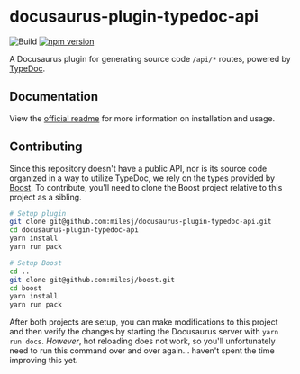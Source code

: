 # docusaurus-plugin-typedoc-api

![Build](https://github.com/milesj/docusaurus-plugin-typedoc-api/actions/workflows/build.yml/badge.svg?branch=master)
[![npm version](https://badge.fury.io/js/docusaurus-plugin-typedoc-api.svg)](https://www.npmjs.com/package/docusaurus-plugin-typedoc-api)

A Docusaurus plugin for generating source code `/api/*` routes, powered by
[TypeDoc](https://typedoc.org/).

## Documentation

View the [official readme](./packages/plugin/README.md) for more information on installation and
usage.

## Contributing

Since this repository doesn't have a public API, nor is its source code organized in a way to
utilize TypeDoc, we rely on the types provided by [Boost](https://github.com/milesj/boost). To
contribute, you'll need to clone the Boost project relative to this project as a sibling.

```bash
# Setup plugin
git clone git@github.com:milesj/docusaurus-plugin-typedoc-api.git
cd docusaurus-plugin-typedoc-api
yarn install
yarn run pack

# Setup Boost
cd ..
git clone git@github.com:milesj/boost.git
cd boost
yarn install
yarn run pack
```

After both projects are setup, you can make modifications to this project and then verify the
changes by starting the Docusaurus server with `yarn run docs`. _However_, hot reloading does not
work, so you'll unfortunately need to run this command over and over again... haven't spent the time
improving this yet.
